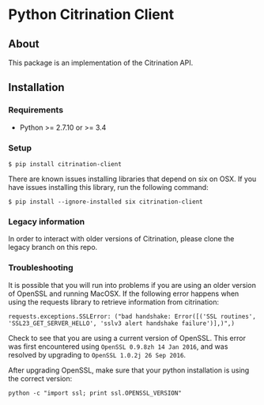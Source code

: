 # Python Citrination Client

## About

This package is an implementation of the Citrination API.

## Installation

### Requirements
 * Python >= 2.7.10 or >= 3.4
 
### Setup

```shell
$ pip install citrination-client
```

There are known issues installing libraries that depend on six on OSX. If you
have issues installing this library, run the following command:

```
$ pip install --ignore-installed six citrination-client
```

### Legacy information

In order to interact with older versions of Citrination, please clone
the legacy branch on this repo.


### Troubleshooting

It is possible that you will run into problems if you are using an older
version of OpenSSL and running MacOSX. If the following error happens when
using the requests library to retrieve information from citrination:

```
requests.exceptions.SSLError: ("bad handshake: Error([('SSL routines', 'SSL23_GET_SERVER_HELLO', 'sslv3 alert handshake failure')],)",)
```

Check to see that you are using a current version of OpenSSL. This error was
first encountered using `OpenSSL 0.9.8zh 14 Jan 2016`, and was resolved by
upgrading to `OpenSSL 1.0.2j 26 Sep 2016`.

After upgrading OpenSSL, make sure that your python installation is using the
correct version:

```
python -c "import ssl; print ssl.OPENSSL_VERSION"
```

